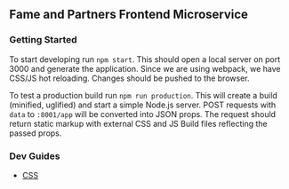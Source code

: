 ## Fame and Partners Frontend Microservice

### Getting Started
To start developing run `npm start`. This should open a local server on port 3000 and generate the application. Since we are using webpack, we have CSS/JS hot reloading. Changes should be pushed to the browser.

To test a production build run `npm run production`. This will create a build (minified, uglified) and start a simple Node.js server. POST requests with `data` to `:8001/app` will be converted into JSON props. The request should return static markup with external CSS and JS Build files reflecting the passed props.

### Dev Guides

- [CSS](/dev_guides/css_styleguide.md)